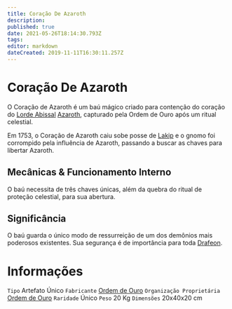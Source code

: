```yaml
---
title: Coração De Azaroth
description: 
published: true
date: 2021-05-26T18:14:30.793Z
tags: 
editor: markdown
dateCreated: 2019-11-11T16:30:11.257Z
---
```


<!-- SUBTITLE: Visão geral sobre Coração De Azaroth -->

# Coração De Azaroth
O Coração de Azaroth é um baú mágico criado para contenção do coração do [Lorde Abissal](/rankings-e-titulos/magico/lorde-abissal) [Azaroth](/individuos/azaroth), capturado pela Ordem de Ouro após um ritual celestial. 

Em 1753, o Coração de Azaroth caiu sobe posse de [Lakip](/individuos/lakip-brillabouso) e o gnomo foi corrompido pela influência de Azaroth, passando a buscar as chaves para libertar Azaroth.

## Mecânicas & Funcionamento Interno
O baú necessita de três chaves únicas, além da quebra do ritual de proteção celestial, para sua abertura.

## Significância
O baú guarda o único modo de ressurreição de um dos demônios mais poderosos existentes. Sua segurança é de importância para toda [Drafeon](/lugares/plano-material/drafeon#drafeon).

# Informações
`Tipo` Artefato Único
`Fabricante` [Ordem de Ouro](/faccoes/faccoes-independentes/ordem-de-ouro#ordem-de-ouro)
`Organização Proprietária` [Ordem de Ouro](/faccoes/faccoes-independentes/ordem-de-ouro#ordem-de-ouro)
`Raridade` Único
`Peso` 20 Kg
`Dimensões` 20x40x20 cm

